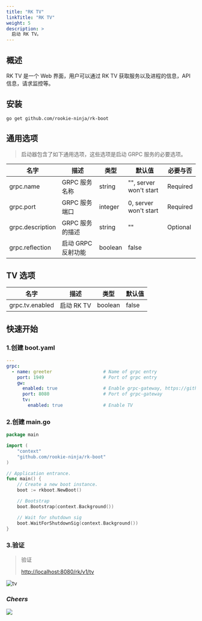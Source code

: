 ```yaml
---
title: "RK TV"
linkTitle: "RK TV"
weight: 5
description: >
  启动 RK TV。
---
```


## 概述
RK TV 是一个 Web 界面，用户可以通过 RK TV 获取服务以及进程的信息，API 信息，请求监控等。

## 安装
```shell script
go get github.com/rookie-ninja/rk-boot
```

## 通用选项
> 启动器包含了如下通用选项，这些选项是启动 GRPC 服务的必要选项。

| 名字 | 描述 | 类型 | 默认值 | 必要与否
| ------ | ------ | ------ | ------ | ------ |
| grpc.name | GRPC 服务名称 | string | "", server won't start | Required |
| grpc.port | GRPC 服务端口 | integer | 0, server won't start | Required |
| grpc.description | GRPC 服务的描述 | string | "" | Optional |
| grpc.reflection | 启动 GRPC 反射功能 | boolean | false |

## TV 选项
| 名字 | 描述 | 类型 | 默认值 |
| ------ | ------ | ------ | ------ |
| grpc.tv.enabled | 启动 RK TV | boolean | false |

## 快速开始
### 1.创建 boot.yaml
```yaml
---
grpc:
  - name: greeter                   # Name of grpc entry
    port: 1949                      # Port of grpc entry
    gw:
      enabled: true                 # Enable grpc-gateway, https://github.com/grpc-ecosystem/grpc-gateway
      port: 8080                    # Port of grpc-gateway
      tv:
        enabled: true               # Enable TV
```

### 2.创建 main.go
```go
package main

import (
	"context"
	"github.com/rookie-ninja/rk-boot"
)

// Application entrance.
func main() {
	// Create a new boot instance.
	boot := rkboot.NewBoot()

	// Bootstrap
	boot.Bootstrap(context.Background())

	// Wait for shutdown sig
	boot.WaitForShutdownSig(context.Background())
}
```

### 3.验证
> 验证
>
> [http://localhost:8080/rk/v1/tv](http://localhost:8080/rk/v1/tv)

![tv](/bootstrapper/getting-started/go/grpc/grpc-tv.png)

### _**Cheers**_
![](/bootstrapper/user-guide/cheers.png)
